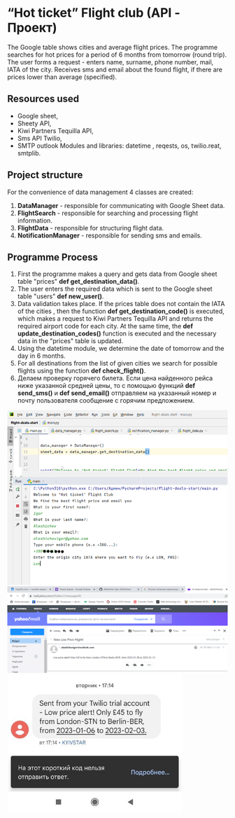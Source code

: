  # “Hot ticket” Flight club (API - Проект)
The Google table shows cities and average flight prices. The programme searches for hot prices for a period of 6 months from tomorrow (round trip).
The user forms a request - enters name, surname, phone number, mail, IATA of the city. Receives sms and email about the found flight, if there are prices lower than average (specified).

## Resources used
- Google sheet, 
- Sheety API, 
- Kiwi Partners Tequilla API,
- Sms API Twilio, 
- SMTP outlook
Modules and libraries: datetime , reqests, os, twilio.reat, smtplib. 

## Project structure
For the convenience of data management 4 classes are created:
1.	**DataManager** - responsible for communicating with Google Sheet data.
2.	**FlightSearch** - responsible for searching and processing flight information.
3.	**FlightData** - responsible for structuring flight data.
4.	**NotificationManager** - responsible for sending sms and emails.

## Programme Process
1. First the programme makes a query and gets data from Google sheet table "prices" **def get_destination_data()**. 
2. The user enters the required data which is sent to the Google sheet table "users" **def new_user()**.
3. Data validation takes place. If the prices table does not contain the IATA of the cities , then the function **def get_destination_code()** is executed, which makes a request to Kiwi Partners Tequilla API and returns the required airport code for each city. At the same time, the **def update_destination_codes()** function is executed and the necessary data in the "prices" table is updated.
4. Using the datetime module, we determine the date of tomorrow and the day in 6 months.
5. For all destinations from the list of given cities we search for possible flights using the function **def check_flight()**.
6. Делаем проверку горячего билета. Если цена найденного рейса ниже указанной средней цены,  то с помощью функций **def send_sms()** и **def send_email()** отправляем на указанный номер и почту пользователя сообщение с горячим предложением.
<img src="https://github.com/Aleshichev/flight_club/blob/main/Flight_2.png" width="600">
<img src="https://github.com/Aleshichev/flight_club/blob/main/Flight_1.png" width="800">
<img src="https://github.com/Aleshichev/flight_club/blob/main/photo_2022-09-03_10-52-56.jpg" width="400">

